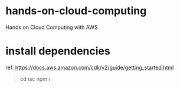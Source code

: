 # hands-on-cloud-computing
Hands on Cloud Computing with AWS

# install dependencies
ref: https://docs.aws.amazon.com/cdk/v2/guide/getting_started.html

> cd iac
> npm i 
